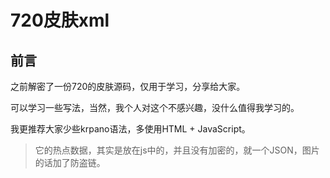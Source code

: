 # 720皮肤xml


## 前言

之前解密了一份720的皮肤源码，仅用于学习，分享给大家。

可以学习一些写法，当然，我个人对这个不感兴趣，没什么值得我学习的。

我更推荐大家少些krpano语法，多使用HTML + JavaScript。

> 它的热点数据，其实是放在js中的，并且没有加密的，就一个JSON，图片的话加了防盗链。



